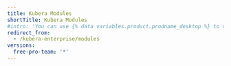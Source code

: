 ```yaml
---
title: Kubera Modules
shortTitle: Kubera Modules
#intro: 'You can use {% data variables.product.prodname_desktop %} to create and manage a Git repository without using the command line.'
redirect_from:
  - /kubera-enterprise/modules
versions:
  free-pro-team: '*'
---
```


